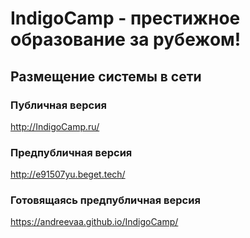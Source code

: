# IndigoCamp - престижное образование за рубежом!

## Размещение системы в сети

### Публичная версия

http://IndigoCamp.ru/

### Предпубличная версия

http://e91507yu.beget.tech/

### Готовящаясь предпубличная версия

https://andreevaa.github.io/IndigoCamp/

